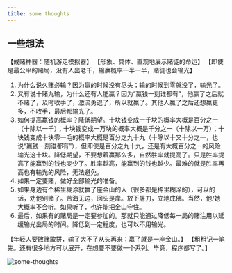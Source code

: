 ```yaml
---
title: some thoughts
---
```


## 一些想法

【戒赌神器：随机游走模拟器】
【形象、具体、直观地展示赌徒的命运】
【即使是最公平的赌局，没有人出老千，输赢概率一半一半，赌徒也会输光】

1. 为什么说久赌必输？因为赢的时候没有尽头；输的时候到零就没了，输光了。
2. 又有说十赌九输，为什么还有人能赢？因为“赢钱一刻谁都有”，他赢了之后就不赌了，及时收手了，激流勇退了，所以就赢了。其他人赢了之后还想赢更多，不收手，最后都输光了。
3. 如何提高赢钱的概率？降低期望。十块钱变成一千块的概率大概是百分之一（十除以一千）；十块钱变成一万块的概率大概是千分之一（十除以一万）；十块钱变成十块零一毛的概率大概是百分之九十九（十除以十又十分之一，也说“赢钱一刻谁都有”），但即使是百分之九十九，还是有大概百分之一的风险输光这十块。降低期望，不要想着赢那么多，自然胜率就提高了。只是胜率提高了能赢到的钱也变少了。胜率越高，能赢到的钱也越少。最难的就是胜率再高也有输光的风险，无法避免。
4. 如果一定要赌，做好全部输光的准备。
5. 如果身边有个稀里糊涂就赢了座金山的人（很多都是稀里糊涂的），可以的话，劝他别赌了。苦海无边，回头是岸。放下屠刀，立地成佛。当然，他/她大概率不会听。如果听了，也许能把金山守住。
6. 最后，如果有的赌局是一定要参加的。那就只能通过降低每一局的赌注用以延缓输光出局的时间。降低到一定程度，也可以不用输光。

【年轻人要敢赌敢拼，输了大不了从头再来；赢了就是一座金山。】
【粗粗记一笔先。还有很多地方可以展开，在想要不要做一个系列。毕竟，程序都写了。】

![some-thoughts]({{site.url}}/assets/img/post-2022-06-12-some-thoughts.jpg "运行结果参考")
